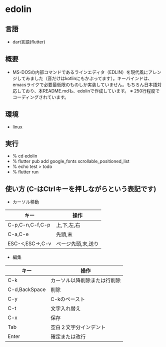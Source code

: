 # edolin

## 言語

* dart言語(flutter)

## 概要
* MS-DOSの内部コマンドであるラインエディタ（EDLIN）を現代風にアレンジしてみました（音だけはkotlinにもかぶってます）。キーバインドは、emacsライクで必要最低限のものしか実装していません。もちろん日本語対応しており、本README.mdも、edolinで作成しています。
※ 250行程度でコーディングされています。

## 環境
* linux

## 実行
* % cd edolin
* % flutter pub add  google_fonts scrollable_positioned_list
* % echo test > todo
* % flutter run

## 使い方 (C-はCtrlキーを押しながらという表記です)
* カーソル移動

キー | 操作
----------------|-------------
C-p,C-n,C-f,C-p | 上,下,左,右
C-a,C-e | 先頭,末
ESC-<,ESC->,C-v | ページ先頭,末,送り

* 編集

キー | 操作
----------------|-----------------
C-k | カーソル以降削除または行削除
C-d,BackSpace | 削除
C-y | C-kのペースト
C-t | 文字入れ替え
C-x | 保存
Tab | 空白２文字分インデント
Enter | 確定または改行

